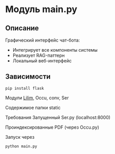 # Модуль main.py

## Описание
Графический интерфейс чат-бота:
- Интегрирует все компоненты системы
- Реализует RAG-паттерн
- Локальный веб-интерфейс

## Зависимости
```
pip install flask 
```
Модули  <a href="https://github.com/Archibaka/Epstein/tree/main/docs/lilim.md">Lilim</a>, Occu, conv, Ser

Содержимое папки static 

Требования
Запущенный Ser.py (localhost:8000)

Проиндексированные PDF (через Occu.py)

Запуск через
```
python main.py 
```
